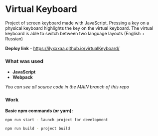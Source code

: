 # Virtual Keyboard

Project of screen keyboard made with JavaScript. Pressing a key on a physical keyboard highlights the key on the virtual keyboard. The virtual keyboard is able to switch between two language layouts (English + Russian)

**Deploy link** - https://ilyxxxaa.github.io/virtualKeyboard/

### What was used
- **JavaScript**
- **Webpack**

*You can see all source code in the MAIN branch of this repo*

### Work

**Basic npm commands (or yarn):**

```bash
npm run start - launch project for development

npm run build - project build
```
